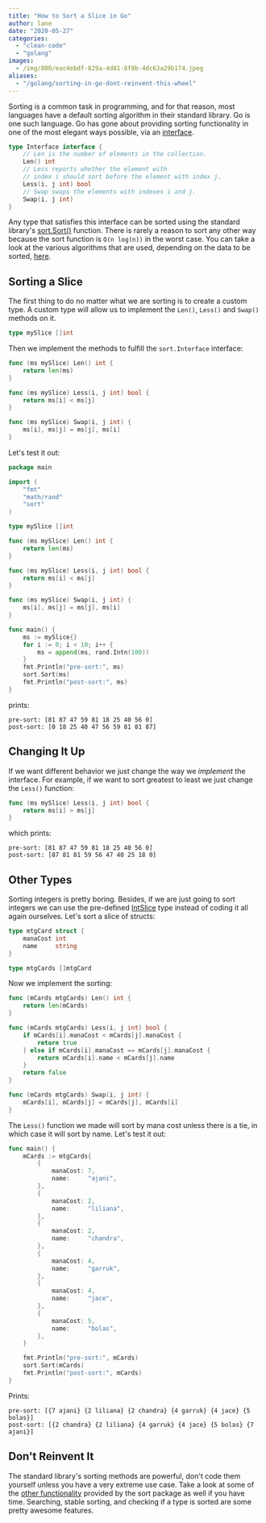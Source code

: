 ```yaml
---
title: "How to Sort a Slice in Go"
author: lane
date: "2020-05-27"
categories: 
  - "clean-code"
  - "golang"
images:
  - /img/800/eac4ebdf-829a-4d81-8f8b-4dc63a29b174.jpeg
aliases:
  - "/golang/sorting-in-go-dont-reinvent-this-wheel"
---
```


Sorting is a common task in programming, and for that reason, most languages have a default sorting algorithm in their standard library. Go is one such language. Go has gone about providing sorting functionality in one of the most elegant ways possible, via an [interface](/golang/golang-interfaces/).

```go
type Interface interface {
    // Len is the number of elements in the collection.
    Len() int
    // Less reports whether the element with
    // index i should sort before the element with index j.
    Less(i, j int) bool
    // Swap swaps the elements with indexes i and j.
    Swap(i, j int)
}
```

Any type that satisfies this interface can be sorted using the standard library's [sort.Sort()](https://golang.org/pkg/sort/#Sort) function. There is rarely a reason to sort any other way because the sort function is `O(n log(n))` in the worst case. You can take a look at the various algorithms that are used, depending on the data to be sorted, [here](https://golang.org/src/sort/sort.go).

## Sorting a Slice

The first thing to do no matter what we are sorting is to create a custom type. A custom type will allow us to implement the `Len()`, `Less()` and `Swap()` methods on it.

```go
type mySlice []int
```

Then we implement the methods to fulfill the `sort.Interface` interface:

```go
func (ms mySlice) Len() int {
	return len(ms)
}

func (ms mySlice) Less(i, j int) bool {
	return ms[i] < ms[j]
}

func (ms mySlice) Swap(i, j int) {
	ms[i], ms[j] = ms[j], ms[i]
}
```

Let's test it out:

```go
package main

import (
	"fmt"
	"math/rand"
	"sort"
)

type mySlice []int

func (ms mySlice) Len() int {
	return len(ms)
}

func (ms mySlice) Less(i, j int) bool {
	return ms[i] < ms[j]
}

func (ms mySlice) Swap(i, j int) {
	ms[i], ms[j] = ms[j], ms[i]
}

func main() {
	ms := mySlice{}
	for i := 0; i < 10; i++ {
		ms = append(ms, rand.Intn(100))
	}
	fmt.Println("pre-sort:", ms)
	sort.Sort(ms)
	fmt.Println("post-sort:", ms)
}
```

prints:

```
pre-sort: [81 87 47 59 81 18 25 40 56 0]
post-sort: [0 18 25 40 47 56 59 81 81 87]
```

## Changing It Up

If we want different behavior we just change the way we *implement* the interface. For example, if we want to sort greatest to least we just change the `Less()` function:

```go
func (ms mySlice) Less(i, j int) bool {
	return ms[i] > ms[j]
}
```

which prints:

```
pre-sort: [81 87 47 59 81 18 25 40 56 0]
post-sort: [87 81 81 59 56 47 40 25 18 0]
```

## Other Types

Sorting integers is pretty boring. Besides, if we are just going to sort integers we can use the pre-defined [IntSlice](https://golang.org/pkg/sort/#IntSlice) type instead of coding it all again ourselves. Let's sort a slice of structs:

```go
type mtgCard struct {
	manaCost int
	name     string
}

type mtgCards []mtgCard
```

Now we implement the sorting:

```go
func (mCards mtgCards) Len() int {
	return len(mCards)
}

func (mCards mtgCards) Less(i, j int) bool {
	if mCards[i].manaCost < mCards[j].manaCost {
		return true
	} else if mCards[i].manaCost == mCards[j].manaCost {
		return mCards[i].name < mCards[j].name
	}
	return false
}

func (mCards mtgCards) Swap(i, j int) {
	mCards[i], mCards[j] = mCards[j], mCards[i]
}
```

The `Less()` function we made will sort by mana cost unless there is a tie, in which case it will sort by name. Let's test it out:

```go
func main() {
	mCards := mtgCards{
		{
			manaCost: 7,
			name:     "ajani",
		},
		{
			manaCost: 2,
			name:     "liliana",
		},
		{
			manaCost: 2,
			name:     "chandra",
		},
		{
			manaCost: 4,
			name:     "garruk",
		},
		{
			manaCost: 4,
			name:     "jace",
		},
		{
			manaCost: 5,
			name:     "bolas",
		},
	}

	fmt.Println("pre-sort:", mCards)
	sort.Sort(mCards)
	fmt.Println("post-sort:", mCards)
}
```

Prints:

```
pre-sort: [{7 ajani} {2 liliana} {2 chandra} {4 garruk} {4 jace} {5 bolas}]
post-sort: [{2 chandra} {2 liliana} {4 garruk} {4 jace} {5 bolas} {7 ajani}]
```

## Don't Reinvent It

The standard library's sorting methods are powerful, don't code them yourself unless you have a very extreme use case. Take a look at some of the [other functionality](https://golang.org/pkg/sort/) provided by the sort package as well if you have time. Searching, stable sorting, and checking if a type is sorted are some pretty awesome features.

